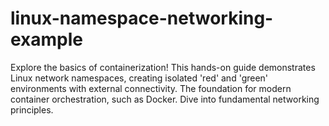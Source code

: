 # linux-namespace-networking-example
Explore the basics of containerization! This hands-on guide demonstrates Linux network namespaces, creating isolated 'red' and 'green' environments with external connectivity. The foundation for modern container orchestration, such as Docker. Dive into fundamental networking principles.
